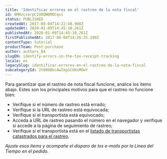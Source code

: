 ```yaml
---
title: 'Identificar errores en el rastreo de la nota fiscal'
id: 6MHzcsarpCIU0QWQMOCqsi
status: PUBLISHED
createdAt: 2017-08-04T14:22:48.908Z
updatedAt: 2020-01-09T14:45:10.261Z
publishedAt: 2020-01-09T14:45:10.261Z
firstPublishedAt: 2017-08-04T14:26:35.299Z
contentType: tutorial
productTeam: Post-purchase
author: authors_84
slugEN: identify-errors-in-the-tax-receipt-tracking
locale: es
legacySlug: identificar-errores-en-el-rastreo-de-la-nota-fiscal
subcategoryId: 2t00bBkcAwIkgSCGKsMOwY
---
```


Para garantizar que el rastreo de nota fiscal funcione, analice los ítems abajo. Estes son los principales motivos para que el rastreo no funcione bien:

- Verifique si el número de rastreo está errado;
- Verifique si la URL de rastreo está equivocada;
- Verifique si el transportista está equivocado;
- Acceda a URL de rastreo pasando el número en el navegador y verifique si accede a la página de seguimiento de rastreo;
- Verifique si el transportista está en el [listado de transportistas catastrados para el rastreo](/es/faq/cuales-transportistas-ponen-a-disposicion-el-rastreo-de-flete "listado de transportistas catastrados para el rastreo").

_Ajuste esos ítems y acompañe el disparo de los e-mails por la Línea del Tiempo en el pedido._
